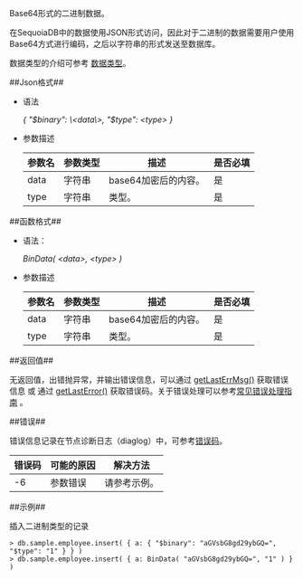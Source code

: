
Base64形式的二进制数据。

在SequoiaDB中的数据使用JSON形式访问，因此对于二进制的数据需要用户使用 Base64方式进行编码，之后以字符串的形式发送至数据库。

数据类型的介绍可参考 [数据类型](manual/Distributed_Engine/Architecture/Data_Model/data_type.md)。

##Json格式##

* 语法

  *{ "$binary": \<data\>, "$type": \<type\> }*

* 参数描述

  | 参数名 | 参数类型 | 描述                 | 是否必填 |
  | ------ | -------- | -------------------- | -------- |
  | data   | 字符串   | base64加密后的内容。 | 是       |
  | type   | 字符串   | 类型。               | 是       |

##函数格式##

* 语法： 

  *BinData( \<data\>, \<type\> )*

* 参数描述

  | 参数名 | 参数类型 | 描述                 | 是否必填 |
  | ------ | -------- | -------------------- | -------- |
  | data   | 字符串   | base64加密后的内容。 | 是       |
  | type   | 字符串   | 类型。               | 是       |

##返回值##

无返回值，出错抛异常，并输出错误信息，可以通过 [getLastErrMsg()](manual/Manual/Sequoiadb_Command/Global/getLastErrMsg.md) 获取错误信息 或 通过 [getLastError()](manual/Manual/Sequoiadb_Command/Global/getLastError.md) 获取错误码。关于错误处理可以参考[常见错误处理指南](manual/FAQ/faq_sdb.md) 。

##错误##

错误信息记录在节点诊断日志（diaglog）中，可参考[错误码](manual/Manual/Sequoiadb_error_code.md)。

| 错误码 | 可能的原因  | 解决方法     |
| ------ | ----------- | ------------ |
| -6     | 参数错误    | 请参考示例。 |

##示例##

插入二进制类型的记录

```lang-javascript
> db.sample.employee.insert( { a: { "$binary": "aGVsbG8gd29ybGQ=", "$type": "1" } } )
> db.sample.employee.insert( { a: BinData( "aGVsbG8gd29ybGQ=", "1" ) } )
```
